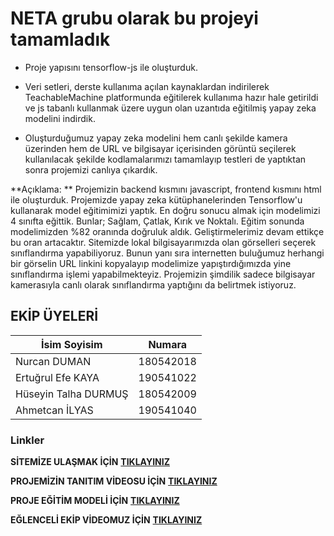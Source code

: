 # NETA grubu olarak bu projeyi tamamladık

- Proje yapısını tensorflow-js ile oluşturduk.

- Veri setleri, derste kullanıma açılan kaynaklardan indirilerek TeachableMachine platformunda eğitilerek kullanıma hazır hale getirildi ve js tabanlı kullanmak üzere uygun olan uzantıda eğitilmiş yapay zeka modelini indirdik.

- Oluşturduğumuz yapay zeka modelini hem canlı şekilde kamera üzerinden hem de URL ve bilgisayar içerisinden görüntü seçilerek kullanılacak şekilde kodlamalarımızı tamamlayıp testleri de yaptıktan sonra projemizi canlıya çıkardık.

**Açıklama: **
Projemizin backend kısmını javascript, frontend kısmını html ile oluşturduk. Projemizde yapay zeka kütüphanelerinden Tensorflow'u kullanarak model eğitimimizi yaptık. En doğru sonucu almak için modelimizi 4 sınıfta eğittik. Bunlar; Sağlam, Çatlak, Kırık ve Noktalı. Eğitim sonunda modelimizden %82 oranında doğruluk aldık. Geliştirmelerimiz devam ettikçe bu oran artacaktır. Sitemizde lokal bilgisayarımızda olan görselleri seçerek sınıflandırma yapabiliyoruz. Bunun yanı sıra internetten buluğumuz herhangi bir görselin URL linkini kopyalayıp modelimize yapıştırdığımızda yine sınıflandırma işlemi yapabilmekteyiz. Projemizin şimdilik sadece bilgisayar kamerasıyla canlı olarak sınıflandırma yaptığını da belirtmek istiyoruz.


## EKİP ÜYELERİ
|İsim Soyisim|Numara|
|--|--|
|Nurcan DUMAN |180542018|
|Ertuğrul Efe KAYA | 190541022|
|Hüseyin Talha DURMUŞ | 180542009|
|Ahmetcan İLYAS | 190541040|



### Linkler

**SİTEMİZE ULAŞMAK İÇİN** [**TIKLAYINIZ**](http://neta-mobys.epizy.com/)


**PROJEMİZİN TANITIM VİDEOSU İÇİN** [**TIKLAYINIZ**]([https://www.youtube.com/watch?v=4sDBfrwck4Q&ab_channel=NETA](https://www.youtube.com/watch?v=Z5WeWj7cDJI&list=PLL002A1n9GDxbRjLbOKiGbn0AFPl_4HZf&index=4))


**PROJE EĞİTİM MODELİ İÇİN** [**TIKLAYINIZ**](https://colab.research.google.com/drive/1tbfrf1oSR-sFnZla67tOdQ-WH__0qqqv?usp=sharing)


**EĞLENCELİ EKİP VİDEOMUZ İÇİN** [**TIKLAYINIZ**](https://www.youtube.com/watch?v=4sDBfrwck4Q&ab_channel=NETA)
